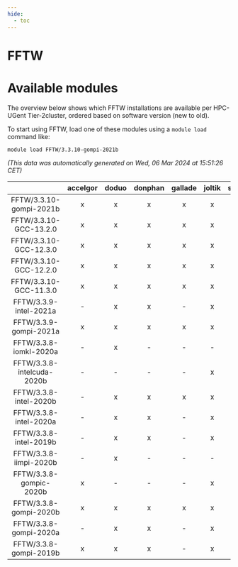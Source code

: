 ```yaml
---
hide:
  - toc
---
```


FFTW
====

# Available modules


The overview below shows which FFTW installations are available per HPC-UGent Tier-2cluster, ordered based on software version (new to old).

To start using FFTW, load one of these modules using a `module load` command like:

```shell
module load FFTW/3.3.10-gompi-2021b
```

*(This data was automatically generated on Wed, 06 Mar 2024 at 15:51:26 CET)*  

| |accelgor|doduo|donphan|gallade|joltik|skitty|
| :---: | :---: | :---: | :---: | :---: | :---: | :---: |
|FFTW/3.3.10-gompi-2021b|x|x|x|x|x|x|
|FFTW/3.3.10-GCC-13.2.0|x|x|x|x|x|x|
|FFTW/3.3.10-GCC-12.3.0|x|x|x|x|x|x|
|FFTW/3.3.10-GCC-12.2.0|x|x|x|x|x|x|
|FFTW/3.3.10-GCC-11.3.0|x|x|x|x|x|x|
|FFTW/3.3.9-intel-2021a|-|x|x|-|x|x|
|FFTW/3.3.9-gompi-2021a|x|x|x|x|x|x|
|FFTW/3.3.8-iomkl-2020a|-|x|-|-|-|-|
|FFTW/3.3.8-intelcuda-2020b|-|-|-|-|x|-|
|FFTW/3.3.8-intel-2020b|-|x|x|x|x|x|
|FFTW/3.3.8-intel-2020a|-|x|x|-|x|x|
|FFTW/3.3.8-intel-2019b|-|x|x|-|x|x|
|FFTW/3.3.8-iimpi-2020b|-|x|-|-|-|-|
|FFTW/3.3.8-gompic-2020b|x|-|-|-|x|-|
|FFTW/3.3.8-gompi-2020b|x|x|x|x|x|x|
|FFTW/3.3.8-gompi-2020a|-|x|x|-|x|x|
|FFTW/3.3.8-gompi-2019b|x|x|x|-|x|x|

